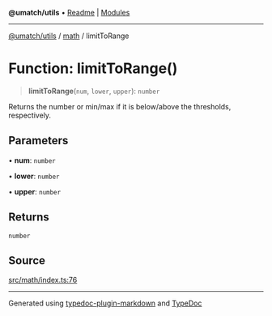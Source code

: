 **@umatch/utils** • [Readme](../../index.md) \| [Modules](../../modules.md)

***

[@umatch/utils](../../modules.md) / [math](../index.md) / limitToRange

# Function: limitToRange()

> **limitToRange**(`num`, `lower`, `upper`): `number`

Returns the number or min/max if it is below/above the thresholds, respectively.

## Parameters

• **num**: `number`

• **lower**: `number`

• **upper**: `number`

## Returns

`number`

## Source

[src/math/index.ts:76](https://github.com/umatch-oficial/utils/blob/6e00801/src/math/index.ts#L76)

***

Generated using [typedoc-plugin-markdown](https://www.npmjs.com/package/typedoc-plugin-markdown) and [TypeDoc](https://typedoc.org/)
